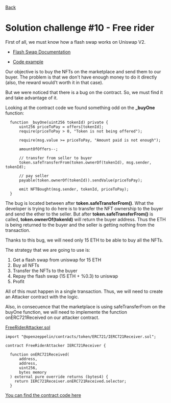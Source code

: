 [Back](../../README.md)

# Solution challenge #10 - Free rider

First of all, we must know how a flash swap works on Uniswap V2.

- [Flash Swap Documentation](https://docs.uniswap.org/protocol/V2/concepts/core-concepts/flash-swaps)

- [Code example](https://www.youtube.com/watch?v=MxTgk-kvtRM)

Our objective is to buy the NFTs on the marketplace and send them to our buyer. The problem is that we don't have enough money to do it directly (also, the reward would't worth it in that case).

But we were noticed that there is a bug on the contract. So, we must find it and take advantage of it.

Looking at the contract code we found something odd on the **_buyOne** function:

```solidity
  function _buyOne(uint256 tokenId) private {       
      uint256 priceToPay = offers[tokenId];
      require(priceToPay > 0, "Token is not being offered");

      require(msg.value >= priceToPay, "Amount paid is not enough");

      amountOfOffers--;

      // transfer from seller to buyer
      token.safeTransferFrom(token.ownerOf(tokenId), msg.sender, tokenId);

      // pay seller
      payable(token.ownerOf(tokenId)).sendValue(priceToPay);

      emit NFTBought(msg.sender, tokenId, priceToPay);
  }    
```

The bug is located between after **token.safeTransferFrom()**. What the developer is trying to do here is to transfer the NFT ownership to the buyer and send the ether to the seller. But after **token.safeTransferFrom()** is called, **token.ownerOf(tokenId)** will return the buyer address. Thus the ETH is being returned to the buyer and the seller is getting nothing from the transaction.

Thanks to this bug, we will need only 15 ETH to be able to buy all the NFTs.

The strategy that we are going to use is:

1. Get a flash swap from uniswap for 15 ETH
2. Buy all NFTs
3. Transfer the NFTs to the buyer
4. Repay the flash swap (15 ETH + %0.3) to uniswap
5. Profit

All of this must happen in a single transaction. Thus, we will need to create an Attacker contract with the logic.

Also, in consecuence that the marketplace is using safeTransferFrom on the buyOne function, we will need to implemente the function onERC721Received on our attacker contract.

[FreeRiderAttacker.sol](../../contracts/free-rider/FreeRiderAttacker.sol)

```solidity
import "@openzeppelin/contracts/token/ERC721/IERC721Receiver.sol";

contract FreeRiderAttacker IERC721Receiver {
```

```solidity
  function onERC721Received(
      address,
      address,
      uint256,
      bytes memory
  ) external pure override returns (bytes4) {
    return IERC721Receiver.onERC721Received.selector;
  }
```

[You can find the contract code here](../../contracts/free-rider/FreeRiderAttacker.sol)
